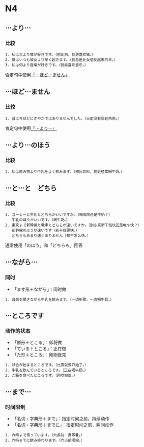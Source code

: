 # N4

## ⋯より⋯

### 比较

```
1. 私は犬より猫が好きです。（相比狗，我更喜欢猫。）
2. 僕はいつも彼女より早く起きます。（我总是比女朋友起来的早。）
3. 私は何より音楽が好きです。（我最喜欢音乐。）
```

否定句中使用[「⋯ほど⋯ません」](#ほどません)

## ⋯ほど⋯ません

### 比较

```
1. 昔は今ほどにぎやかではありませんでした。（以前没有现在热闹。）
```

肯定句中使用[「⋯より⋯」](#より)

## ⋯より⋯のほう

### 比较

```
1. 私は飲み物より牛乳をよく飲みます。（相比饮料，我更经常喝牛奶。）
```

## ⋯と⋯と　どちら

### 比较

```
1. コーヒーと牛乳とどちらがいいですか。（喝咖啡还是牛奶？）
   牛乳のほうがいいです。（喝牛奶。）
2. 東京まで新幹線と電車とどちらが速いですか。（到东京新干线快还是电车快？）
   新幹線のほうが速いです（新干线更快。）
   どちらもあまり速くありません（都不怎么快。）
```

通常使用「のほう」和「どちらも」回答

## ⋯ながら⋯

### 同时

- 「ます形＋ながら」：同时做

```
1. 音楽を聞きながら牛乳を飲みます。（一边听歌，一边喝牛奶。）
```

## ⋯ところです

### 动作的状态

- 「原形＋とこる」：即将做
- 「ている＋とこる」：正在做
- 「た形＋ところ」：刚刚做完

```
1. 試合が始まるところです。（比赛就要开始了。）
2. 牛乳を飲んでいるところです。（正在喝牛奶。）
3. ご飯を食べたところです。（刚吃完饭。）
```

## ⋯まで⋯

### 时间限制

- 「名词・字典形＋まで」：指定时间之前，持续动作
- 「名词・字典形＋までに」：指定时间之前，瞬间动作

```
1. 六時まで待っています。（六点前一直等着。）
2. 六時までに飲み終わります。（六点前喝完。）
```
